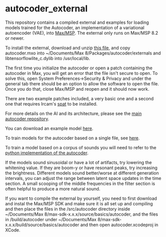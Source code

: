 # autocoder_external

This repository contains a compiled external and examples for loading models trained for the Autocoder, an implementation of a variational autoencoder (VAE), into [Max/MSP](https://cycling74.com/). The external only runs on Max/MSP 8.2 or newer.

To install the external, download and unzip [this file](https://github.com/franzson/autocoder_external/blob/main/external/autocoder-universal.zip), and copy autocoder.mxo into ~/Documents/Max 8/Packages/autocoder/externals and libtensorflowlite_c.dylib into /usr/local/lib.

The first time you initialize the autocoder or open a patch containing the autocoder in Max, you will get an error that the file isn't secure to open. To solve this, open System Preferences->Security & Privacy and under the general tab there should be an option to allow the software to open the file. Once you do that, close Max/MSP and reopen and it should now work.

There are two example patches included, a very basic one and a second one that requires Ircam's [spat](https://forum.ircam.fr/projects/detail/spat/) to be installed.

For more details on the AI and its architecture, please see the [main autocoder repository](https://github.com/franzson/autocoder).

You can download an example model [here](https://github.com/franzson/autocoder_models).

To train models for the autocoder based on a single file, see [here](https://github.com/franzson/autocoder_training).

To train a model based on a corpus of sounds you will need to refer to the [python implementation of the autocoder](https://github.com/franzson/autocoder).

If the models sound sinusoidal or have a lot of artifacts, try lowering the whitening value. If they are boom-y or have resonant peaks, try increasing the brightness. Different models sound better/worse at different generation intervals, you can adjust the range between latent space updates in the time section. A small scooping of the middle frequencies in the filter section is often helpful to produce a more natural sound.

If you want to compile the external by yourself, you need to first download and instal the Max/MSP SDK and make sure it is all set up and compiling and then place the files in the /src/autocoder directory inside ~/Documents/Max 8/max-sdk-x.x.x/source/basics/autocoder, and the files in /build/autocoder under ~/Documents/Max 8/max-sdk-x.x.x/build/source/basics/autocoder and then open autocoder.xcodeproj in XCode.
